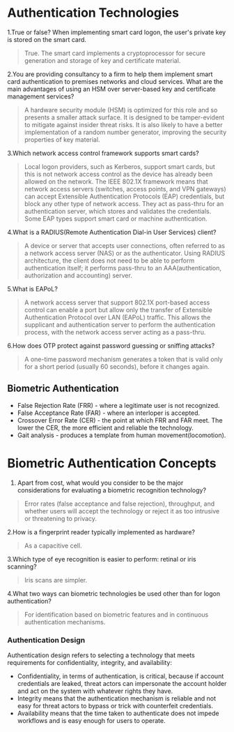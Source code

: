 # Authentication Technologies

1.True or false? When implementing smart card logon, the user's private key is stored on the smart card.

 > True. The smart card implements a cryptoprocessor for secure generation and storage of key and certificate material.

2.You are providing consultancy to a firm to help them implement smart card authentication to premises networks and cloud services. What are the main advantages of using an HSM over server-based key and certificate management services?

 > A hardware security module (HSM) is optimized for this role and so presents a smaller attack surface. It is designed to be tamper-evident to mitigate against insider threat risks. It is also likely to have a better implementation of a random number generator, improving the security properties of key material.

3.Which network access control framework supports smart cards?

 > Local logon providers, such as Kerberos, support smart cards, but this is not network access control as the device has already been allowed on the network. The IEEE 802.1X framework means that network access servers (switches, access points, and VPN gateways) can accept Extensible Authentication Protocols (EAP) credentials, but block any other type of network access. They act as pass-thru for an authentication server, which stores and validates the credentials. Some EAP types support smart card or machine authentication.

4.What is a RADIUS(Remote Authentication Dial-in User Services) client?

 > A device or server that accepts user connections, often referred to as a network access server (NAS) or as the authenticator. Using RADIUS architecture, the client does not need to be able to perform authentication itself; it performs pass-thru to an AAA(authentication, authorization and accounting) server.

 5.What is EAPoL?

 > A network access server that support 802.1X port-based access control can enable a port but allow only the transfer of Extensible Authentication Protocol over LAN (EAPoL) traffic. This allows the supplicant and authentication server to perform the authentication process, with the network access server acting as a pass-thru.

6.How does OTP protect against password guessing or sniffing attacks?

 > A one-time password mechanism generates a token that is valid only for a short period (usually 60 seconds), before it changes again.


## Biometric Authentication

 - False Rejection Rate (FRR) - where a legitimate user is not recognized.
 - False Acceptance Rate (FAR) - where an interloper is accepted. 
 - Crossover Error Rate (CER) - the point at which FRR and FAR meet. The lower the CER, the more efficient and reliable the technology.
 - Gait analysis - produces a template from human movement(locomotion).


# Biometric Authentication Concepts

 1. Apart from cost, what would you consider to be the major considerations for evaluating a biometric recognition technology?

 > Error rates (false acceptance and false rejection), throughput, and whether users will accept the technology or reject it as too intrusive or threatening to privacy.

2.How is a fingerprint reader typically implemented as hardware?

 > As a capacitive cell.

3.Which type of eye recognition is easier to perform: retinal or iris scanning?

> Iris scans are simpler.

4.What two ways can biometric technologies be used other than for logon authentication?

 > For identification based on biometric features and in continuous authentication mechanisms.



### Authentication Design

Authentication design refers to selecting a technology that meets requirements for confidentiality, integrity, and availability:
 - Confidentiality, in terms of authentication, is critical, because if account credentials are leaked, threat actors can impersonate the account holder and act on the system with whatever rights they have.
 - Integrity means that the authentication mechanism is reliable and not easy for threat actors to bypass or trick with counterfeit credentials.
 - Availability means that the time taken to authenticate does not impede workflows and is easy enough for users to operate.

